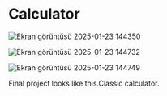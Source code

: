 # Calculator

![Ekran görüntüsü 2025-01-23 144350](https://github.com/user-attachments/assets/192d6f27-279c-4f91-adb9-d60b00bfa367)

![Ekran görüntüsü 2025-01-23 144732](https://github.com/user-attachments/assets/fc645664-cfe1-4bf4-8e27-71825d5b59a4)

![Ekran görüntüsü 2025-01-23 144749](https://github.com/user-attachments/assets/2011cf8d-c213-4a2a-85e9-1b65fb73cd42)


Final project looks like this.Classic calculator.


